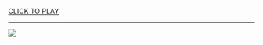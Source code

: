 
<a href="https://premium76.site?title=mortal_kombat_game_unblocked&ref=13M">CLICK TO PLAY</a></h3>
<hr>

<a href="https://premium76.site?title=mortal_kombat_game_unblocked&ref=13M"><img src="https://clearcache.store/games.png"></a>


